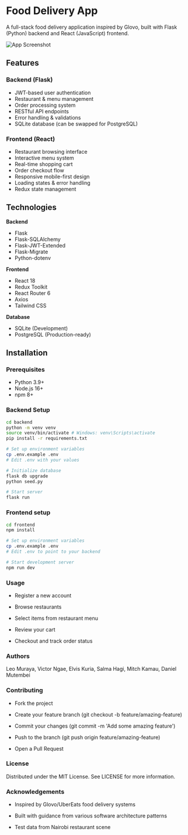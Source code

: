 # Food Delivery App

A full-stack food delivery application inspired by Glovo, built with Flask (Python) backend and React (JavaScript) frontend.

![App Screenshot](screenshot.png) <!-- Add actual screenshot later -->

## Features

### Backend (Flask)
- JWT-based user authentication
- Restaurant & menu management
- Order processing system
- RESTful API endpoints
- Error handling & validations
- SQLite database (can be swapped for PostgreSQL)

### Frontend (React)
- Restaurant browsing interface
- Interactive menu system
- Real-time shopping cart
- Order checkout flow
- Responsive mobile-first design
- Loading states & error handling
- Redux state management

## Technologies

**Backend**
- Flask
- Flask-SQLAlchemy
- Flask-JWT-Extended
- Flask-Migrate
- Python-dotenv

**Frontend**
- React 18
- Redux Toolkit
- React Router 6
- Axios
- Tailwind CSS

**Database**
- SQLite (Development)
- PostgreSQL (Production-ready)

## Installation

### Prerequisites
- Python 3.9+
- Node.js 16+
- npm 8+

### Backend Setup

```bash
cd backend
python -m venv venv
source venv/bin/activate # Windows: venv\Scripts\activate
pip install -r requirements.txt

# Set up environment variables
cp .env.example .env
# Edit .env with your values

# Initialize database
flask db upgrade
python seed.py

# Start server
flask run
```

### Frontend setup

```bash
cd frontend
npm install

# Set up environment variables
cp .env.example .env
# Edit .env to point to your backend

# Start development server
npm run dev
```

### Usage

- Register a new account

- Browse restaurants

- Select items from restaurant menu

- Review your cart

- Checkout and track order status

### Authors

Leo Muraya, Victor Ngae, Elvis Kuria, Salma Hagi, Mitch Kamau, Daniel Mutembei

### Contributing
- Fork the project

- Create your feature branch (git checkout -b feature/amazing-feature)

- Commit your changes (git commit -m 'Add some amazing feature')

- Push to the branch (git push origin feature/amazing-feature)

- Open a Pull Request

### License

Distributed under the MIT License. See LICENSE for more information.

### Acknowledgements

- Inspired by Glovo/UberEats food delivery systems

- Built with guidance from various software architecture patterns

- Test data from Nairobi restaurant scene
